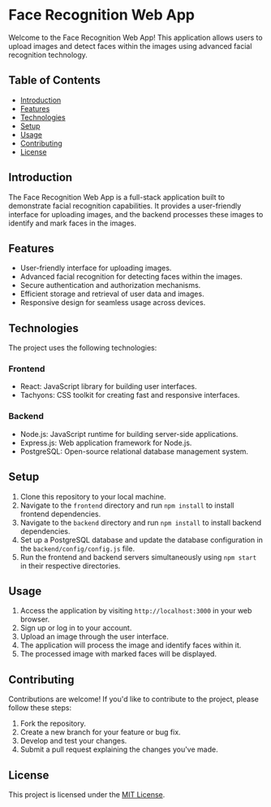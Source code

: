 # Face Recognition Web App

Welcome to the Face Recognition Web App! This application allows users to upload images and detect faces within the images using advanced facial recognition technology.

## Table of Contents
- [Introduction](#introduction)
- [Features](#features)
- [Technologies](#technologies)
- [Setup](#setup)
- [Usage](#usage)
- [Contributing](#contributing)
- [License](#license)

## Introduction

The Face Recognition Web App is a full-stack application built to demonstrate facial recognition capabilities. It provides a user-friendly interface for uploading images, and the backend processes these images to identify and mark faces in the images.

## Features

- User-friendly interface for uploading images.
- Advanced facial recognition for detecting faces within the images.
- Secure authentication and authorization mechanisms.
- Efficient storage and retrieval of user data and images.
- Responsive design for seamless usage across devices.

## Technologies

The project uses the following technologies:

### Frontend
- React: JavaScript library for building user interfaces.
- Tachyons: CSS toolkit for creating fast and responsive interfaces.

### Backend
- Node.js: JavaScript runtime for building server-side applications.
- Express.js: Web application framework for Node.js.
- PostgreSQL: Open-source relational database management system.

## Setup

1. Clone this repository to your local machine.
2. Navigate to the `frontend` directory and run `npm install` to install frontend dependencies.
3. Navigate to the `backend` directory and run `npm install` to install backend dependencies.
4. Set up a PostgreSQL database and update the database configuration in the `backend/config/config.js` file.
5. Run the frontend and backend servers simultaneously using `npm start` in their respective directories.

## Usage

1. Access the application by visiting `http://localhost:3000` in your web browser.
2. Sign up or log in to your account.
3. Upload an image through the user interface.
4. The application will process the image and identify faces within it.
5. The processed image with marked faces will be displayed.

## Contributing

Contributions are welcome! If you'd like to contribute to the project, please follow these steps:
1. Fork the repository.
2. Create a new branch for your feature or bug fix.
3. Develop and test your changes.
4. Submit a pull request explaining the changes you've made.

## License

This project is licensed under the [MIT License](LICENSE).

 
